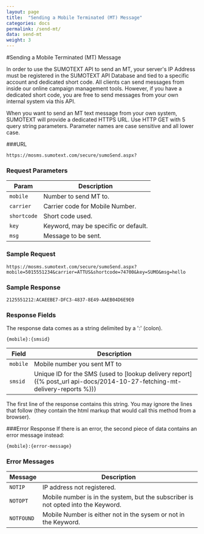 ```yaml
---
layout: page
title:  "Sending a Mobile Terminated (MT) Message"
categories: docs
permalink: /send-mt/
data: send-mt
weight: 3
---
```


#Sending a Mobile Terminated (MT) Message

In order to use the SUMOTEXT API to send an MT, your server's IP Address must be registered in the SUMOTEXT API Database and tied to a specific account and dedicated short code.
All clients can send messages from inside our online campaign management tools.
However, if you have a dedicated short code, you are free to send messages from your own internal system via this API.

When you want to send an MT text message from your own system, SUMOTEXT will provide a dedicated HTTPS URL. Use HTTP GET with 5 query string parameters. Parameter names are case sensitive and all lower case.

###URL
<pre class="code"><code>https://mosms.sumotext.com/secure/sumoSend.aspx?</code></pre>

### Request Parameters
Param | Description
--- | --- 
`mobile` | Number to send MT to. 
`carrier` | Carrier code for Mobile Number.
`shortcode` | Short code used.
`key` | Keyword, may be specific or default.
`msg` | Message to be sent.

### Sample Request

<pre class="code"><code>https://mosms.sumotext.com/secure/sumoSend.aspx?mobile=5015551234&carrier=ATTUS&shortcode=74700&key=SUMO&msg=hello</code></pre>

### Sample Response
<pre class="code"><code>2125551212:ACAEEBE7-DFC3-4837-8E49-AAEB04D6E9E0</code></pre>

### Response Fields
The response data comes as a string delimited by a ':' (colon). 
<pre class="code"><code>{mobile}:{smsid}</code></pre>

Field | Description
--- | --- 
`mobile` | Mobile number you sent MT to
`smsid` | Unique ID for the SMS (used to [lookup delivery report]({% post_url api-docs/2014-10-27-fetching-mt-delivery-reports %}))

The first line of the response contains this string. You may ignore the lines that follow (they contain the html markup that would call this method from a browser).

###Error Response
If there is an error, the second piece of data contains an error message instead:
<pre class="code"><code>{mobile}:{error-message}</code></pre>

### Error Messages
Message | Description
--- | ---
`NOTIP` | IP address not registered.
`NOTOPT` | Mobile number is in the system, but the subscriber is not opted into the Keyword.
`NOTFOUND` | Mobile Number is either not in the sysem or not in the Keyword.

